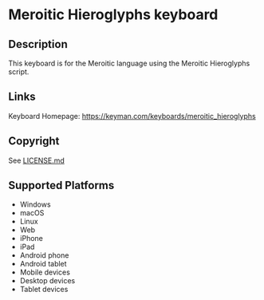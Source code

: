 Meroitic Hieroglyphs keyboard
==============

Description
-----------
This keyboard is for the Meroitic language using the Meroitic Hieroglyphs script.

Links
-----
Keyboard Homepage: https://keyman.com/keyboards/meroitic_hieroglyphs

Copyright
---------
See [LICENSE.md](LICENSE.md)

Supported Platforms
-------------------
 * Windows
 * macOS
 * Linux
 * Web
 * iPhone
 * iPad
 * Android phone
 * Android tablet
 * Mobile devices
 * Desktop devices
 * Tablet devices

